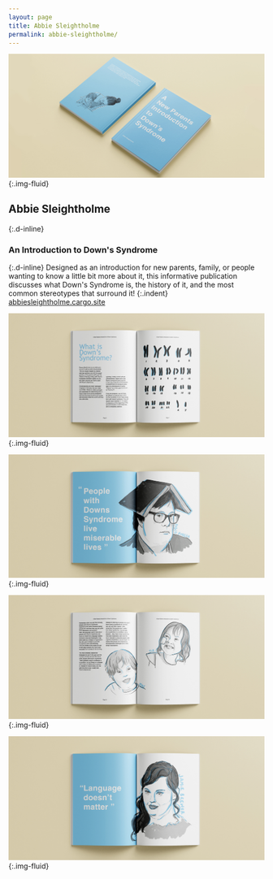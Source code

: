 ```yaml
---
layout: page
title: Abbie Sleightholme
permalink: abbie-sleightholme/
---
```

![Mock-up print publication front and back cover artwork](../images/abbie_sleightholme_01.jpg "Publication mock-up"){:.img-fluid}
## Abbie Sleightholme
{:.d-inline}
### An Introduction to Down's Syndrome
{:.d-inline}
Designed as an introduction for new parents, family, or people wanting to know a little bit more about it, this informative publication discusses what Down's Syndrome is, the history of it, and the most common stereotypes that surround it!
{:.indent}
[abbiesleightholme.cargo.site](https://abbiesleightholme.cargo.site/)

![Mock-up print publication spreads featuring illustrations of chromasomes and text](../images/abbie_sleightholme_02.jpg "Publication spread mock-up"){:.img-fluid}

![Mock-up print publication spreads featuring illustrations of Pablo Pineda and a pull quote](../images/abbie_sleightholme_03.jpg "Publication spread mock-up"){:.img-fluid}

![Mock-up print publication spreads featuring illustrations of children and text](../images/abbie_sleightholme_04.jpg "Publication spread mock-up"){:.img-fluid}

![Mock-up print publication spreads featuring illustrations of Jamie Brewer and a pull quote](../images/abbie_sleightholme_05.jpg "Publication spread mock-up"){:.img-fluid}
